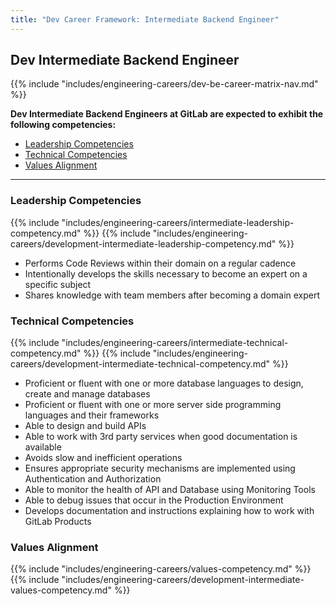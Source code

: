```yaml
---
title: "Dev Career Framework: Intermediate Backend Engineer"
---
```


## Dev Intermediate Backend Engineer

{{% include "includes/engineering-careers/dev-be-career-matrix-nav.md" %}}

**Dev Intermediate Backend Engineers at GitLab are expected to exhibit the following competencies:**

- [Leadership Competencies](#leadership-competencies)
- [Technical Competencies](#technical-competencies)
- [Values Alignment](#values-alignment)

---

### Leadership Competencies

{{% include "includes/engineering-careers/intermediate-leadership-competency.md" %}}
{{% include "includes/engineering-careers/development-intermediate-leadership-competency.md" %}}

- Performs Code Reviews within their domain on a regular cadence
- Intentionally develops the skills necessary to become an expert on a specific subject
- Shares knowledge with team members after becoming a domain expert

### Technical Competencies

{{% include "includes/engineering-careers/intermediate-technical-competency.md" %}}
{{% include "includes/engineering-careers/development-intermediate-technical-competency.md" %}}

- Proficient or fluent with one or more database languages to design, create and manage databases
- Proficient or fluent with one or more server side programming languages and their frameworks
- Able to design and build APIs
- Able to work with 3rd party services when good documentation is available
- Avoids slow and inefficient operations
- Ensures appropriate security mechanisms are implemented using Authentication and Authorization
- Able to monitor the health of API and Database using Monitoring Tools
- Able to debug issues that occur in the Production Environment
- Develops documentation and instructions explaining how to work with GitLab Products

### Values Alignment

{{% include "includes/engineering-careers/values-competency.md" %}}
{{% include "includes/engineering-careers/development-intermediate-values-competency.md" %}}
